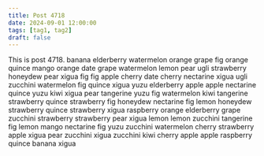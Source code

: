 ```yaml
---
title: Post 4718
date: 2024-09-01 12:00:00
tags: [tag1, tag2]
draft: false
---
```

This is post 4718.
banana
elderberry
watermelon
orange
grape
fig
orange
quince
mango
orange
date
grape
watermelon
lemon
pear
ugli
strawberry
honeydew
pear
xigua
fig
fig
apple
cherry
date
cherry
nectarine
xigua
ugli
zucchini
watermelon
fig
quince
xigua
yuzu
elderberry
apple
apple
nectarine
quince
yuzu
kiwi
xigua
pear
tangerine
yuzu
fig
watermelon
kiwi
tangerine
strawberry
quince
strawberry
fig
honeydew
nectarine
fig
lemon
honeydew
strawberry
quince
strawberry
xigua
raspberry
orange
elderberry
grape
zucchini
strawberry
strawberry
pear
xigua
lemon
lemon
zucchini
tangerine
fig
lemon
mango
nectarine
fig
yuzu
zucchini
watermelon
cherry
strawberry
apple
xigua
pear
zucchini
xigua
zucchini
kiwi
cherry
apple
apple
raspberry
quince
banana
xigua
